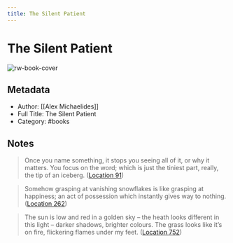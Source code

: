 ```yaml
---
title: The Silent Patient
---
```

# The Silent Patient

![rw-book-cover](https://images-na.ssl-images-amazon.com/images/I/41bsvxNUSdL._SL200_.jpg)

## Metadata
- Author: [[Alex Michaelides]]
- Full Title: The Silent Patient
- Category: #books

## Notes
> Once you name something, it stops you seeing all of it, or why it matters. You focus on the word; which is just the tiniest part, really, the tip of an iceberg. ([Location 91](https://readwise.io/to_kindle?action=open&asin=B07G17DR4X&location=91))

> Somehow grasping at vanishing snowflakes is like grasping at happiness; an act of possession which instantly gives way to nothing. ([Location 262](https://readwise.io/to_kindle?action=open&asin=B07G17DR4X&location=262))

> The sun is low and red in a golden sky – the heath looks different in this light – darker shadows, brighter colours. The grass looks like it’s on fire, flickering flames under my feet. ([Location 752](https://readwise.io/to_kindle?action=open&asin=B07G17DR4X&location=752))

